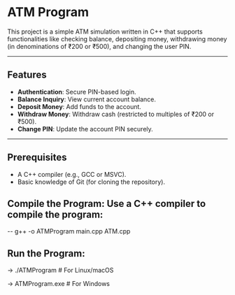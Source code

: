 # ATM Program

This project is a simple ATM simulation written in C++ that supports functionalities like checking balance, depositing money, withdrawing money (in denominations of ₹200 or ₹500), and changing the user PIN.

---

## Features
- **Authentication**: Secure PIN-based login.
- **Balance Inquiry**: View current account balance.
- **Deposit Money**: Add funds to the account.
- **Withdraw Money**: Withdraw cash (restricted to multiples of ₹200 or ₹500).
- **Change PIN**: Update the account PIN securely.

---

## Prerequisites
- A C++ compiler (e.g., GCC or MSVC).
- Basic knowledge of Git (for cloning the repository).

## Compile the Program: Use a C++ compiler to compile the program:

-- g++ -o ATMProgram main.cpp ATM.cpp

## Run the Program:
->  ./ATMProgram    # For Linux/macOS

->   ATMProgram.exe  # For Windows



